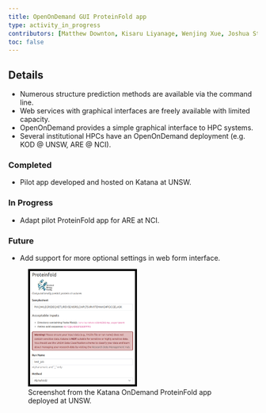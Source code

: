 ```yaml
---
title: OpenOnDemand GUI ProteinFold app
type: activity_in_progress
contributors: [Matthew Downton, Kisaru Liyanage, Wenjing Xue, Joshua Storm Caley, Keiran Rowell, Thomas Litfin]
toc: false
---
```


## Details

- Numerous structure prediction methods are available via the command line.
- Web services with graphical interfaces are freely available with limited capacity.
- OpenOnDemand provides a simple graphical interface to HPC systems. 
- Several institutional HPCs have an OpenOnDemand deployment (e.g. KOD @ UNSW, ARE @ NCI).

### Completed

- Pilot app developed and hosted on Katana at UNSW.

### In Progress

- Adapt pilot ProteinFold app for ARE at NCI.

### Future

- Add support for more optional settings in web form interface.

<figure>
<img src= "images/activities/ood-proteinfold.png" alt="KOD-proteinfold" style="border: 4px solid black; width: 50%; height: 50%">
<figcaption> Screenshot from the Katana OnDemand ProteinFold app deployed at UNSW.</figcaption>
</figure>